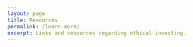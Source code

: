 ```yaml
---
layout: page
title: Resources
permalink: /learn-more/
excerpt: Links and resources regarding ethical investing. 
---
```




